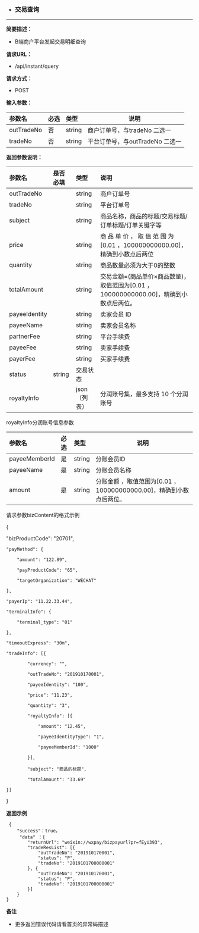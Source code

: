 * ### 交易查询

---

**简要描述：**

* B端商户平台发起交易明细查询

**请求URL：**

* /api/instant/query

**请求方式：**

* POST 

**输入参数：**

| 参数名 | 必选 | 类型 | 说明 |
| :--- | :--- | :--- | --- |
| outTradeNo | 否 | string | 商户订单号，与tradeNo 二选一 |
| tradeNo | 否 | string | 平台订单号，与outTradeNo 二选一 |

**返回参数说明：**

| 参数名 | 是否必填 | 类型 | 说明 |
| :--- | :--- | :--- | :--- |
| outTradeNo |  | string | 商户订单号 |
| tradeNo |  | string | 平台订单号 |
| subject |  | string | 商品名称，商品的标题/交易标题/订单标题/订单关键字等 |
| price |  | string | 商 品 单 价 ， 取 值 范 围 为 \[0.01 ，100000000000.00\]，精确到小数点后两位 |
| quantity |  | string | 商品数量必须为大于0的整数 |
| totalAmount |  | string | 交易金额=\(商品单价×商品数量\)，取值范围为\[0.01 ，100000000000.00\]，精确到小数点后两位。 |
| payeeIdentity |  | string | 卖家会员 ID |
| payeeName |  | string | 卖家会员名称 |
| partnerFee|  | string | 平台手续费 |
| payeeFee |  | string | 卖家手续费 |
| payerFee |  | string | 买家手续费 |
| status | string | 交易状态 |
| royaltyInfo |  | json（列表） | 分润账号集，最多支持 10 个分润账号 |

royaltyInfo分润账号信息参数

| 参数名 | 必选 | 类型 | 说明 |
| :--- | :--- | :--- | --- |
| payeeMemberId | 是 | string | 分账会员ID |
| payeeName | 是 | string | 分账会员名称 |
| amount | 是 | string | 分账金额 ，取值范围为\[0.01 ，100000000000.00\]，精确到小数点后两位。 |



请求参数bizContent的格式示例

{

"bizProductCode": "20701",

```
"payMethod": {

    "amount": "122.89",

    "payProductCode": "65",

    "targetOrganization": "WECHAT"

},

"payerIp": "11.22.33.44",

"terminalInfo": {

    "terminal_type": "01"

},

"timeoutExpress": "30m",

"tradeInfo": [{

        "currency": "",

        "outTradeNo": "201910170001",

        "payeeIdentity": "100",

        "price": "11.23",

        "quantity": "3",

        "royaltyInfo": [{

            "amount": "12.45",

            "payeeIdentityType": "1",

            "payeeMemberId": "1000"

        }],

        "subject": "商品的标题",

        "totalAmount": "33.69"

}]
```

}

**返回示例**

```
 {
    "success"：true，
     "data" ：{
        "returnUrl": "weixin://wxpay/bizpayurl?pr=fEyU393",
        "tradeResList": [{
            "outTradeNo": "201910170001",
            "status": "P",
            "tradeNo": "2019101700000001"
        }, {
            "outTradeNo": "201910170001",
            "status": "P",
            "tradeNo": "2019101700000001"
        }]
    }
}
```

**备注**

* 更多返回错误代码请看首页的异常码描述



